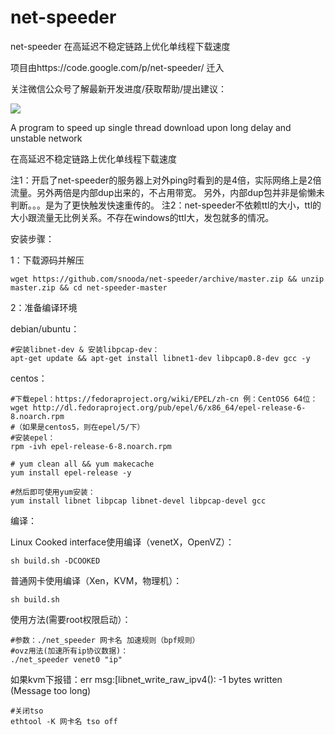# net-speeder
net-speeder 在高延迟不稳定链路上优化单线程下载速度 

项目由https://code.google.com/p/net-speeder/  迁入


关注微信公众号了解最新开发进度/获取帮助/提出建议：

<img src="http://www.snooda.com/images/qrcode.jpg" />


A program to speed up single thread download upon long delay and unstable network

在高延迟不稳定链路上优化单线程下载速度

注1：开启了net-speeder的服务器上对外ping时看到的是4倍，实际网络上是2倍流量。另外两倍是内部dup出来的，不占用带宽。
另外，内部dup包并非是偷懒未判断。。。是为了更快触发快速重传的。
注2：net-speeder不依赖ttl的大小，ttl的大小跟流量无比例关系。不存在windows的ttl大，发包就多的情况。


安装步骤：

1：下载源码并解压

    wget https://github.com/snooda/net-speeder/archive/master.zip && unzip master.zip && cd net-speeder-master

2：准备编译环境

debian/ubuntu：

    #安装libnet-dev & 安装libpcap-dev：
    apt-get update && apt-get install libnet1-dev libpcap0.8-dev gcc -y


centos： 

    #下载epel：https://fedoraproject.org/wiki/EPEL/zh-cn 例：CentOS6 64位：
    wget http://dl.fedoraproject.org/pub/epel/6/x86_64/epel-release-6-8.noarch.rpm
    #（如果是centos5，则在epel/5/下）
    #安装epel：
    rpm -ivh epel-release-6-8.noarch.rpm
    
    # yum clean all && yum makecache
    yum install epel-release -y

    #然后即可使用yum安装：
    yum install libnet libpcap libnet-devel libpcap-devel gcc

编译：

Linux Cooked interface使用编译（venetX，OpenVZ）：

    sh build.sh -DCOOKED

普通网卡使用编译（Xen，KVM，物理机）：

    sh build.sh

使用方法(需要root权限启动）：

    #参数：./net_speeder 网卡名 加速规则（bpf规则）
    #ovz用法(加速所有ip协议数据)： 
    ./net_speeder venet0 "ip"
    
如果kvm下报错：err msg:[libnet_write_raw_ipv4(): -1 bytes written (Message too long)
    
    #关闭tso
    ethtool -K 网卡名 tso off
